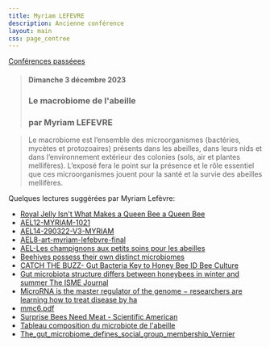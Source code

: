 ```yaml
---
title: Myriam LEFEVRE
description: Ancienne conférence
layout: main
css: page_centree
---
```


[Conférences passéees](/agenda/conferences-passees/)

> #### Dimanche 3 décembre 2023
> ### Le macrobiome de l'abeille  
> ### par Myriam LEFEVRE

>  
> Le macrobiome est l’ensemble des microorganismes (bactéries, mycètes et protozoaires) présents dans les abeilles, dans leurs nids et dans l’environnement extérieur des colonies (sols, air et plantes mellifères). L’exposé fera le point sur la présence et le rôle essentiel que ces microorganismes jouent pour la santé et la survie des abeilles mellifères.   
>

Quelques lectures suggérées par Myriam Lefèvre:

- [Royal Jelly Isn't What Makes a Queen Bee a Queen Bee](https://www.wired.com/2015/09/royal-jelly-isnt-makes-queen-bee-queen-bee/)  
- [AEL12-MYRIAM-1021](https://pdf.beequeen.be/agenda/conferences-passees/mlefevre/AEL12-MYRIAM-1021.pdf)  
- [AEL14-290322-V3-MYRIAM](https://pdf.beequeen.be/agenda/conferences-passees/mlefevre/AEL14-290322-V3-MYRIAM.pdf)    
- [AEL8-art-myriam-lefebvre-final](https://pdf.beequeen.be/agenda/conferences-passees/mlefevre/AEL8-art-myriam-lefebvre-final.pdf)  
- [AEL-Les champignons aux petits soins pour les abeilles](https://pdf.beequeen.be/agenda/conferences-passees/mlefevre/AEL-Les-champignons-aux-petits-soins-pour-les-abeilles.pdf)  
- [Beehives possess their own distinct microbiomes](https://pdf.beequeen.be/agenda/conferences-passees/mlefevre/Beehives-possess-their-own-distinct-microbiomes.pdf)  
- [CATCH THE BUZZ- Gut Bacteria Key to Honey Bee ID  Bee Culture](https://pdf.beequeen.be/agenda/conferences-passees/mlefevre/CATCH-THE-BUZZ-Gut-Bacteria-Key-to-Honey-Bee-ID_Bee-Culture.pdf)  
- [Gut microbiota structure differs between honeybees in winter and summer  The ISME Journal](https://pdf.beequeen.be/agenda/conferences-passees/mlefevre/Gut-microbiota-structure-differs-between-honeybees-in-winter-and-summer_The-ISME-Journal.pdf)  
- [MicroRNA is the master regulator of the genome − researchers are learning how to treat disease by ha](https://pdf.beequeen.be/agenda/conferences-passees/mlefevre/MicroRNA-is-the-master-regulator-of-the-genome_researchers-are-learning-how-to-treat-disease-by-ha.pdf)  
- [mmc6.pdf](https://pdf.beequeen.be/agenda/conferences-passees/mlefevre/mmc6.pdf)  
- [Surprise Bees Need Meat - Scientific American](https://pdf.beequeen.be/agenda/conferences-passees/mlefevre/Surprise-Bees-Need-Meat_Scientific-American.pdf)  
- [Tableau composition du microbiote de l'abeille](https://pdf.beequeen.be/agenda/conferences-passees/mlefevre/Tableau-composition-du-microbiote-de-l-abeille.pdf)  
- [The_gut_microbiome_defines_social_group_membership_Vernier](https://pdf.beequeen.be/agenda/conferences-passees/mlefevre/The_gut_microbiome_defines_social_group_membership.pdf)  
